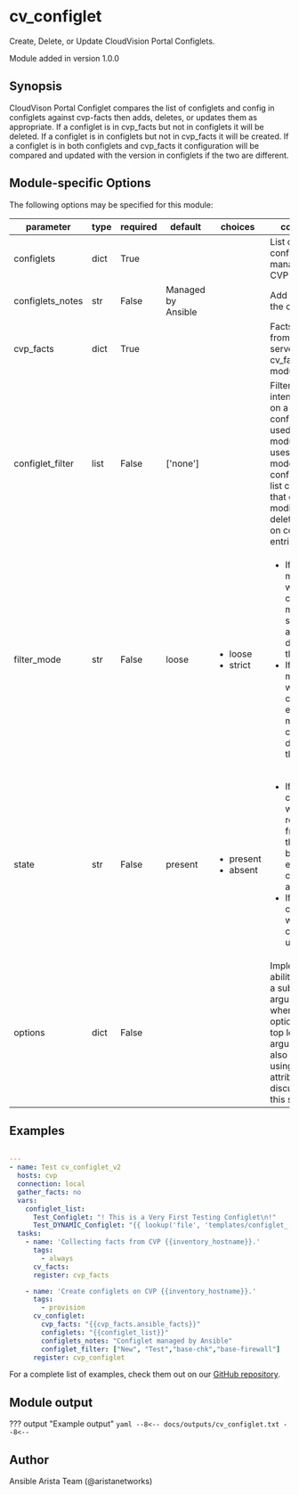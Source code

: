 # cv_configlet

Create, Delete, or Update CloudVision Portal Configlets.

Module added in version 1.0.0
## Synopsis

CloudVison Portal Configlet compares the list of configlets and config in
configlets against cvp-facts then adds, deletes, or updates
them as appropriate.
If a configlet is in cvp_facts but not in configlets it will be deleted.
If a configlet is in configlets but not in cvp_facts it will be created.
If a configlet is in both configlets and cvp_facts it configuration will
be compared and updated with the version in configlets
if the two are different.

## Module-specific Options

The following options may be specified for this module:

| parameter | type | required | default | choices | comments |
| ------------- |-------------| ---------|----------- |--------- |--------- |
| configlets  |   dict | True  |  | | List of configlets to managed on CVP server. |
| configlets_notes  |   str | False  |  Managed by Ansible  | | Add a note to the configlets. |
| cvp_facts  |   dict | True  |  | | Facts extracted from CVP servers using cv_facts module. |
| configlet_filter  |   list | False  |  ['none']  | | Filter to apply intended mode on a set of configlet. If not used, then module only uses ADD mode. configlet_filter list configlets that can be modified or deleted based on configlets entries. |
| filter_mode  |   str | False  |  loose  | <ul> <li>loose</li>  <li>strict</li> </ul> |  <ul> <li>If loose, a match is when a configlet matches a substring of a configlet defined in the filter.</li>  <li>If strict, a match is when a configlet exactly matches a configlet defined in the filter.</li> </ul> |
| state  |   str | False  |  present  | <ul> <li>present</li>  <li>absent</li> </ul> |  <ul> <li>If absent, configlets will be removed from CVP if they are not bound to either a container or a device.</li>  <li>If present, configlets will be created or updated.</li> </ul> |
| options  |   dict | False  |  | | Implements the ability to create a sub-argument_spec, where the sub options of the top level argument are also validated using the attributes discussed in this section. |


## Examples

```yaml

---
- name: Test cv_configlet_v2
  hosts: cvp
  connection: local
  gather_facts: no
  vars:
    configlet_list:
      Test_Configlet: "! This is a Very First Testing Configlet\n!"
      Test_DYNAMIC_Configlet: "{{ lookup('file', 'templates/configlet_'+inventory_hostname+'.txt') }}"
  tasks:
    - name: 'Collecting facts from CVP {{inventory_hostname}}.'
      tags:
        - always
      cv_facts:
      register: cvp_facts

    - name: 'Create configlets on CVP {{inventory_hostname}}.'
      tags:
        - provision
      cv_configlet:
        cvp_facts: "{{cvp_facts.ansible_facts}}"
        configlets: "{{configlet_list}}"
        configlets_notes: "Configlet managed by Ansible"
        configlet_filter: ["New", "Test","base-chk","base-firewall"]
      register: cvp_configlet

```

For a complete list of examples, check them out on our [GitHub repository](https://github.com/aristanetworks/ansible-cvp/tree/devel/ansible_collections/arista/cvp/examples).

## Module output

??? output "Example output"
    ```yaml
    --8<--
    docs/outputs/cv_configlet.txt
    --8<--
    ```

## Author

Ansible Arista Team (@aristanetworks)
